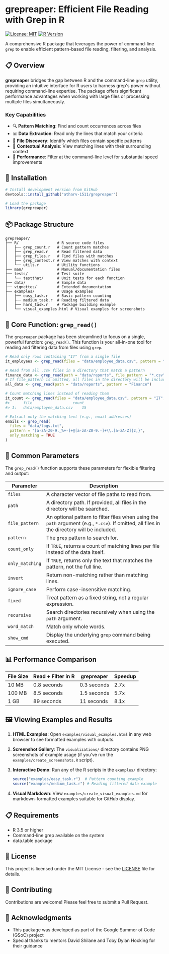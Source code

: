 # grepreaper: Efficient File Reading with Grep in R

[![License: MIT](https://img.shields.io/badge/License-MIT-yellow.svg)](https://opensource.org/licenses/MIT)
[![R Version](https://img.shields.io/badge/R-%3E%3D%203.5.0-blue)](https://www.r-project.org/)

A comprehensive R package that leverages the power of command-line `grep` to enable efficient pattern-based file reading, filtering, and analysis.

## 📋 Overview

**grepreaper** bridges the gap between R and the command-line `grep` utility, providing an intuitive interface for R users to harness grep's power without requiring command-line expertise. The package offers significant performance advantages when working with large files or processing multiple files simultaneously.

### Key Capabilities

- 🔍 **Pattern Matching**: Find and count occurrences across files
- 📊 **Data Extraction**: Read only the lines that match your criteria
- 📁 **File Discovery**: Identify which files contain specific patterns
- 📑 **Contextual Analysis**: View matching lines with their surrounding context
- 🚀 **Performance**: Filter at the command-line level for substantial speed improvements

## 🔧 Installation

```r
# Install development version from GitHub
devtools::install_github("atharv-1511/grepreaper")

# Load the package
library(grepreaper)
```

## 📦 Package Structure

```
grepreaper/
├── R/                 # R source code files
│   ├── grep_count.r   # Count pattern matches
│   ├── grep_read.r    # Read filtered data
│   ├── grep_files.r   # Find files with matches
│   ├── grep_context.r # View matches with context
│   └── utils.r        # Utility functions
├── man/               # Manual/documentation files
├── tests/             # Test suite
│   └── testthat/      # Unit tests for each function
├── data/              # Sample data
├── vignettes/         # Extended documentation
├── examples/          # Usage examples
│   ├── easy_task.r    # Basic pattern counting
│   ├── medium_task.r  # Reading filtered data
│   ├── hard_task.r    # Package building example
│   └── visual_examples.html # Visual examples for screenshots
```

## 🚀 Core Function: `grep_read()`

The `grepreaper` package has been streamlined to focus on a single, powerful function: `grep_read()`. This function is your all-in-one tool for reading and filtering data from files using `grep`.

```r
# Read only rows containing "IT" from a single file
it_employees <- grep_read(files = "data/employee_data.csv", pattern = "IT")

# Read from all .csv files in a directory that match a pattern
finance_data <- grep_read(path = "data/reports", file_pattern = "*.csv", pattern = "Finance")
# If file_pattern is omitted, all files in the directory will be included:
all_data <- grep_read(path = "data/reports", pattern = "Finance")

# Count matching lines instead of reading them
it_count <- grep_read(files = "data/employee_data.csv", pattern = "IT", count_only = TRUE)
#>      file                  count
#> 1:   data/employee_data.csv    15

# Extract only the matching text (e.g., email addresses)
emails <- grep_read(
  files = "data/logs.txt", 
  pattern = "[a-zA-Z0-9._%+-]+@[a-zA-Z0-9.-]+\\.[a-zA-Z]{2,}",
  only_matching = TRUE
)
```

## 🔄 Common Parameters

The `grep_read()` function supports these parameters for flexible filtering and output:

| Parameter | Description |
|-----------|-------------|
| `files` | A character vector of file paths to read from. |
| `path` | A directory path. If provided, all files in the directory will be searched. |
| `file_pattern` | An optional pattern to filter files when using the `path` argument (e.g., `*.csv`). If omitted, all files in the directory will be included. |
| `pattern` | The `grep` pattern to search for. |
| `count_only`| If `TRUE`, returns a count of matching lines per file instead of the data itself. |
| `only_matching`| If `TRUE`, returns only the text that matches the pattern, not the full line. |
| `invert` | Return non-matching rather than matching lines. |
| `ignore_case` | Perform case-insensitive matching. |
| `fixed` | Treat pattern as a fixed string, not a regular expression. |
| `recursive` | Search directories recursively when using the `path` argument. |
| `word_match`| Match only whole words. |
| `show_cmd` | Display the underlying `grep` command being executed. |

## 📊 Performance Comparison

| File Size | Read + Filter in R | grepreaper | Speedup |
|-----------|---------------------|------------|---------|
| 10 MB     | 0.8 seconds         | 0.3 seconds| 2.7x    |
| 100 MB    | 8.5 seconds         | 1.5 seconds| 5.7x    |
| 1 GB      | 89 seconds          | 11 seconds | 8.1x    |

## 🖼️ Viewing Examples and Results

1. **HTML Examples**: Open `examples/visual_examples.html` in any web browser to see formatted examples with outputs.

2. **Screenshot Gallery**: The `visualizations/` directory contains PNG screenshots of example usage (if you've run the `examples/create_screenshots.R` script).

3. **Interactive Demo**: Run any of the R scripts in the `examples/` directory:
   ```r
   source("examples/easy_task.r")  # Pattern counting example
   source("examples/medium_task.r") # Reading filtered data example
   ```

4. **Visual Markdown**: View `examples/create_visual_examples.md` for markdown-formatted examples suitable for GitHub display.

## 📋 Requirements

- R 3.5 or higher
- Command-line grep available on the system
- data.table package

## 📄 License

This project is licensed under the MIT License - see the [LICENSE](LICENSE) file for details.

## 🤝 Contributing

Contributions are welcome! Please feel free to submit a Pull Request.

## 🌟 Acknowledgments

- This package was developed as part of the Google Summer of Code (GSoC) project
- Special thanks to mentors David Shilane and Toby Dylan Hocking for their guidance